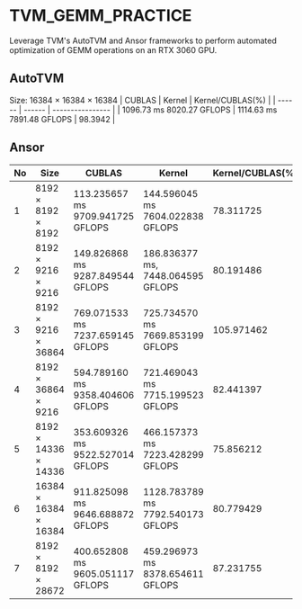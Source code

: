 # TVM_GEMM_PRACTICE
 Leverage TVM's AutoTVM and Ansor frameworks to perform automated optimization of GEMM operations on an RTX 3060 GPU.

## AutoTVM
Size: 16384 × 16384 × 16384
| CUBLAS | Kernel | Kernel/CUBLAS(%) |
| ------ | ------ | ---------------- |
| 1096.73 ms 8020.27 GFLOPS | 1114.63 ms 7891.48 GFLOPS | 98.3942 |

## Ansor

| No | Size   | CUBLAS | Kernel | Kernel/CUBLAS(%) |
| - | ---------- | ----------------------- | -------- | ------------------------ |
| 1 | 8192 × 8192 × 8192 | 113.235657 ms 9709.941725 GFLOPS | 144.596045 ms 7604.022838 GFLOPS | 78.311725 |
| 2 | 8192 × 9216 × 9216 | 149.826868 ms 9287.849544 GFLOPS | 186.836377 ms, 7448.064595 GFLOPS | 80.191486 |
| 3 | 8192 × 9216 × 36864 | 769.071533 ms 7237.659145 GFLOPS | 725.734570 ms 7669.853199 GFLOPS | 105.971462 |
| 4 | 8192 × 36864 × 9216 | 594.789160 ms 9358.404606 GFLOPS | 721.469043 ms 7715.199523 GFLOPS | 82.441397 |
| 5 | 8192 × 14336 × 14336 | 353.609326 ms 9522.527014 GFLOPS | 466.157373 ms 7223.428299 GFLOPS | 75.856212 |
| 6 | 16384 × 16384 × 16384 | 911.825098 ms 9646.688872 GFLOPS | 1128.783789 ms 7792.540173 GFLOPS | 80.779429 |
| 7 | 8192 × 8192 × 28672 | 400.652808 ms 9605.051117 GFLOPS | 459.296973 ms 8378.654611 GFLOPS | 87.231755 |